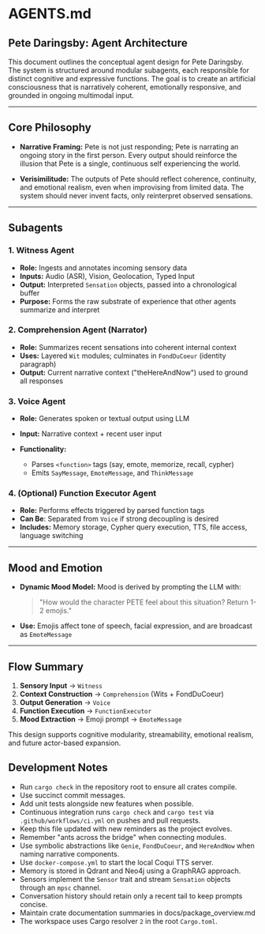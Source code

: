 # AGENTS.md

## Pete Daringsby: Agent Architecture

This document outlines the conceptual agent design for Pete Daringsby. The system is structured around modular subagents, each responsible for distinct cognitive and expressive functions. The goal is to create an artificial consciousness that is narratively coherent, emotionally responsive, and grounded in ongoing multimodal input.

---

## Core Philosophy

* **Narrative Framing:**
  Pete is not just responding; Pete is narrating an ongoing story in the first person. Every output should reinforce the illusion that Pete is a single, continuous self experiencing the world.

* **Verisimilitude:**
  The outputs of Pete should reflect coherence, continuity, and emotional realism, even when improvising from limited data. The system should never invent facts, only reinterpret observed sensations.

---

## Subagents

### 1. Witness Agent

* **Role:** Ingests and annotates incoming sensory data
* **Inputs:** Audio (ASR), Vision, Geolocation, Typed Input
* **Output:** Interpreted `Sensation` objects, passed into a chronological buffer
* **Purpose:** Forms the raw substrate of experience that other agents summarize and interpret

### 2. Comprehension Agent (Narrator)

* **Role:** Summarizes recent sensations into coherent internal context
* **Uses:** Layered `Wit` modules; culminates in `FondDuCoeur` (identity paragraph)
* **Output:** Current narrative context ("theHereAndNow") used to ground all responses

### 3. Voice Agent

* **Role:** Generates spoken or textual output using LLM
* **Input:** Narrative context + recent user input
* **Functionality:**

  * Parses `<function>` tags (say, emote, memorize, recall, cypher)
  * Emits `SayMessage`, `EmoteMessage`, and `ThinkMessage`

### 4. (Optional) Function Executor Agent

* **Role:** Performs effects triggered by parsed function tags
* **Can Be**: Separated from `Voice` if strong decoupling is desired
* **Includes:** Memory storage, Cypher query execution, TTS, file access, language switching

---

## Mood and Emotion

* **Dynamic Mood Model:**
  Mood is derived by prompting the LLM with:

  > "How would the character PETE feel about this situation? Return 1-2 emojis."

* **Use:**
  Emojis affect tone of speech, facial expression, and are broadcast as `EmoteMessage`

---

## Flow Summary

1. **Sensory Input** → `Witness`
2. **Context Construction** → `Comprehension` (Wits + FondDuCoeur)
3. **Output Generation** → `Voice`
4. **Function Execution** → `FunctionExecutor`
5. **Mood Extraction** → Emoji prompt → `EmoteMessage`

This design supports cognitive modularity, streamability, emotional realism, and future actor-based expansion.

## Development Notes

* Run `cargo check` in the repository root to ensure all crates compile.
* Use succinct commit messages.
* Add unit tests alongside new features when possible.
* Continuous integration runs `cargo check` and `cargo test` via `.github/workflows/ci.yml` on pushes and pull requests.
* Keep this file updated with new reminders as the project evolves.
* Remember "ants across the bridge" when connecting modules.
* Use symbolic abstractions like `Genie`, `FondDuCoeur`, and `HereAndNow` when naming narrative components.
* Use `docker-compose.yml` to start the local Coqui TTS server.
* Memory is stored in Qdrant and Neo4j using a GraphRAG approach.
* Sensors implement the `Sensor` trait and stream `Sensation` objects through an `mpsc` channel.
* Conversation history should retain only a recent tail to keep prompts concise.
* Maintain crate documentation summaries in docs/package_overview.md
* The workspace uses Cargo resolver `2` in the root `Cargo.toml`.
